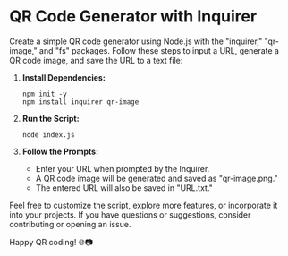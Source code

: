 # QR Code Generator with Inquirer

Create a simple QR code generator using Node.js with the "inquirer," "qr-image," and "fs" packages. Follow these steps to input a URL, generate a QR code image, and save the URL to a text file:

1. **Install Dependencies:**
   ```
   npm init -y
   npm install inquirer qr-image
   ```

2. **Run the Script:**
   ```
   node index.js
   ```

3. **Follow the Prompts:**
   - Enter your URL when prompted by the Inquirer.
   - A QR code image will be generated and saved as "qr-image.png."
   - The entered URL will also be saved in "URL.txt."

Feel free to customize the script, explore more features, or incorporate it into your projects. If you have questions or suggestions, consider contributing or opening an issue.

Happy QR coding! 🌐📷
